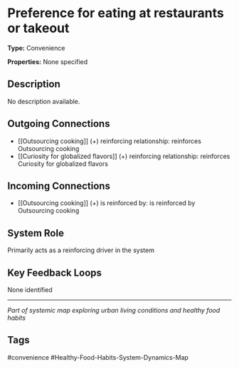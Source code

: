 # Preference for eating at restaurants or takeout

**Type:** Convenience

**Properties:** None specified

## Description
No description available.

## Outgoing Connections
- [[Outsourcing cooking]] (+) reinforcing relationship: reinforces Outsourcing cooking
- [[Curiosity for globalized flavors]] (+) reinforcing relationship: reinforces Curiosity for globalized flavors

## Incoming Connections
- [[Outsourcing cooking]] (+) is reinforced by: is reinforced by Outsourcing cooking

## System Role
Primarily acts as a reinforcing driver in the system

## Key Feedback Loops
None identified

---
*Part of systemic map exploring urban living conditions and healthy food habits*

## Tags
#convenience #Healthy-Food-Habits-System-Dynamics-Map
